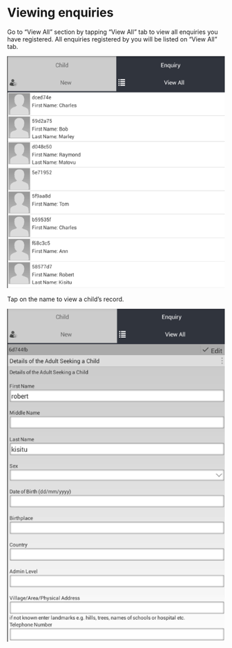 # Viewing enquiries

Go to “View All” section by tapping “View All” tab to view all enquiries you have registered.
All enquiries registered by you will be listed on “View All” tab.

![](../assets/images/mobile-enquiry-view-all-1.png)

Tap on the name to view a child’s record.

![](../assets/images/mobile-enquiry-view-all-2.png)


